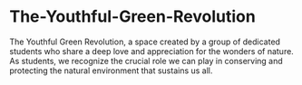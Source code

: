 # The-Youthful-Green-Revolution
The Youthful Green Revolution, a space created by a group of dedicated students who share a deep love and appreciation for the wonders of nature. As students, we recognize the crucial role we can play in conserving and protecting the natural environment that sustains us all.
